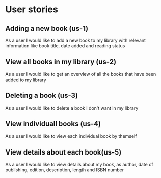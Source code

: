 # User stories


## Adding a new book (us-1)

As a user I would like to add a new book to my library with relevant information like book title, date added and reading status


## View all books in my library (us-2)

As a user I would like to get an overview of all the books that have been added to my library


## Deleting a book (us-3)

As a user I would like to delete a book I don't want in my library

## View individuall books (us-4)

As a user I would like to view each individual book by themself

## View details about each book(us-5)

As a user I would like to view details about my book, as author, date of publishing, edition, description, length and ISBN number


